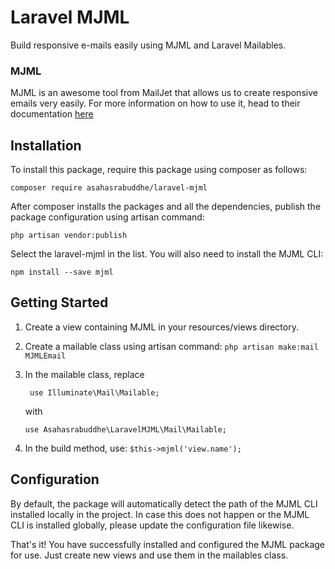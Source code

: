 # Laravel MJML

Build responsive e-mails easily using MJML and Laravel Mailables.

### MJML

MJML is an awesome tool from MailJet that allows us to create responsive emails very easily. For more information on how to use it, head to their documentation [here](https://mjml.io/documentation/#mjml-guides)

## Installation

To install this package, require this package using composer as follows:

`composer require asahasrabuddhe/laravel-mjml`

After composer installs the packages and all the dependencies, publish the package configuration using artisan command:

`php artisan vendor:publish`

Select the laravel-mjml in the list. You will also need to install the MJML CLI:

`npm install --save mjml`

## Getting Started

1. Create a view containing MJML in your resources/views directory.
2. Create a mailable class using artisan command:  `php artisan make:mail MJMLEmail`
3. In the mailable class, replace

    ``` use Illuminate\Mail\Mailable;```

    with 

    ```use Asahasrabuddhe\LaravelMJML\Mail\Mailable;```
4. In the build method, use: `$this->mjml('view.name');`

## Configuration

By default, the package will automatically detect the path of the MJML CLI installed locally in the project. In case this does not happen or the MJML CLI is installed globally, please update the configuration file likewise.

That's it! You have successfully installed and configured the MJML package for use. Just create new views and use them in the mailables class.
